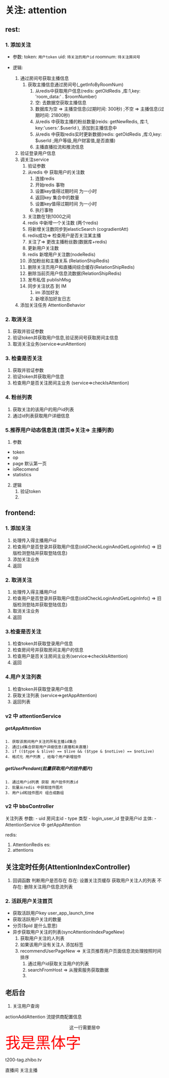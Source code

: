 # 关注: attention

## rest:
### 1. 添加关注
- 参数:
	token:   `用户token`
	uid:     `待关注的用户id`
	roomnum: `待关注房间号`

- 逻辑: 
	1. 通过房间号获取主播信息 
		1. 获取主播信息通过房间号(_getInfoByRoomNum)
			1. 从redis中获取用户信息(redis: getOldRedis ,库:1,key: 'room_data:' . $roomNumber)
			2. 空: 去数据空获取主播信息 
			3. 数据库为空 => 主播空信息(过期时间: 300秒) ;不空 => 主播信息(过期时间: 21800秒)
			4. 从redis 中获取主播的粉丝数量(reids: getNewRedis, 库:1, key:'users:'.$userId ), 添加到主播信息中
			5. 从redis 中获取redis实时更新数据(redis: getOldRedis ,库:0,key: $userId ;用户等级,用户财富值,是否直播)
			6. 主播直播拉流和推流信息
	2. 验证登录用户信息
	3. 调关注service
		1. 验证参数
		2. 从redis 中 获取用户的关注数
			1. 连接redis
			2. 开始redis 事物
			3. 设置key值得过期时间 为一小时
			4. 返回key 集合中的数量
			5. 设置key值得过期时间 为一小时
			6. 执行事物
		3. 关注数在1到1000之间
		4. redis 中新增一个关注数 (两个redis)
		5. 将新增关注数同步到elasticSearch (cogradientAtt)
		6. redis成功=> 检查用户是否关注某主播
		7. 关注了=> 更改主播粉丝数(数据库+redis)
		8. 更新用户关注数
		9. redis 新增用户关注数(nodeRedis)
		10. 添加粉丝和主播关系 (RelationShipRedis)
		11. 删除关注页用户和直播间综合缓存(RelationShipRedis)
		12. 删除当前页用户信息流数据(RelationShipRedis)
		13. 发布私信 publishMsg
		14. 同步关注状态 到 IM
			 1. im 添加好友
			 2. 新增添加好友日志
	4. 添加关注任务 AttentionBehavior

### 2. 取消关注
1. 获取并验证参数
2. 验证token并获取用户信息,验证房间号获取房间主信息
3. 取消关注业务(service=>unAttention)

### 3. 检查是否关注
1. 获取并验证参数
2. 验证token并获取用户信息
3. 检查用户是否关注房间主业务 (service=>checkIsAttention)

### 4. 粉丝列表
1. 获取关注的该用户的用户id列表
2. 通过id列表获取用户详细信息


### 5.推荐用户动态信息流 (首页=>关注=> 主播列表)
1. 参数
- token
- op     
- page   默认第一页
- isRecomend
- statistics
2. 逻辑
	1. 验证token
	2. 







## frontend: 
### 1. 添加关注
1. 处理传入得主播用户id
2. 检查用户是否登录并获取用户信息(oldCheckLoginAndGetLoginInfo() => 旧版检测登陆并获取登陆信息)
3. 添加关注业务
4. 返回

### 2. 取消关注
1. 处理传入得主播用户id
2. 检查用户是否登录并获取用户信息(oldCheckLoginAndGetLoginInfo() => 旧版检测登陆并获取登陆信息)
3. 取消关注业务
4. 返回

### 3.检查是否关注
1. 检查token并获取登录用户信息
2. 检查房间号并获取房间主用户的信息
3. 检查用户是否关注房间主业务(service=>checkIsAttention)
4. 返回

### 4.用户关注列表
1. 检查token并获取登录用户信息
2. 获取关注列表  (service=>getAppAttention)
3. 返回列表

### v2 中 attentionService
#####  getAppAttention
	1. 获取该房间用户关注的所有主播id集合
	2. 通过id集合获取用户详细信息(直播和未直播)
	3. if (($type & $live) == $live && ($type & $notLive) == $notLive)
	4. 格式化 用户列表 , 给每个用户新增挂件


#####  getUserPendant(批量获取用户的挂件图片)
	1. 通过用户id列表 获取 用户挂件列表id
	2. 批量从redis 中获取挂件图片
	3. 用户id和挂件图片 组合成数组

### v2 中 bbsController

关注列表
参数: 
	- uid  房间主id
	- type 类型
	- login_user_id 登录用户id
主体: 
	- AttentionService 中 getAppAttention
 
redis: 
1. AttentionRedis
es: 
1. attentions

## 关注定时任务(AttentionIndexController)
1. 回调函数
判断用户是否存在
存在: 
设置关注页缓存
获取用户关注人的列表
不存在: 删除关注用户信息流列表

### 2. 活跃用户关注首页
- 获取活跃用户key user_app_launch_time
- 获取活跃用户关注的数量
- 分页($pid 是什么意思)
- 异步获取用户关注的列表(syncAttentionIndexPageNew)
	1. 获取用户关注的人列表
	2. 如果该用户没有关注人 添加标签
	3. recommendUserPageNew => 关注页推荐用户页面信息流处理按照时间排序
		1. 通过用户id获取关注用户的列表
		2. searchFromHost => 从搜索服务获取数据
		3. 

## 老后台
1. 关注用户查询


actionAddAttention
流提供商配置信息

<center>这一行需要居中</center>
<font face="黑体" color=red size=72>我是黑体字</font>

t200-tag.zhibo.tv

直播间 关注主播
